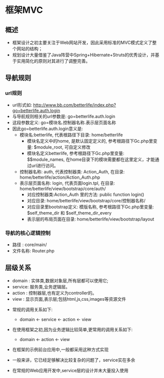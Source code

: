 # 框架MVC

## 概述

- 框架设计之初主要关注于Web网站开发，因此采用标准的MVC模式定义了整个网站的结构；
- 规划设计大量借鉴了Java阵营中Spring+Hibernate+Struts的优秀设计，并基于实用简化的原则对其进行了调整完善。

## 导航规则

### url规则

* url形式如: http://www.bb.com/betterlife/index.php?go=betterlife.auth.login
* 与导航规则相关的url参数是: go=betterlife.auth.login
* 这段参数定义: go=模块名.控制器名称.表示层页面名称
* 因此go=betterlife.auth.login意义是:
  - 模块名:betterlife, 代表根路径下目录: home/betterlife
    - 模块名定义中的home, 是默认固定定义的, 参考根路径下Gc.php里变量: $module_root, 可自定义修改
    - 模块名定义betterlife, 参考根路径下Gc.php里变量: $$module_names, 在home目录下的模块需要都在这里定义，才能通过url进行访问。
  - 控制器名称: auth, 代表控制器类: Action_Auth, 在目录: home/betterlife/action/Action_Auth.php
  - 表示层页面名称: login, 代表页面login.tpl, 在目录: home/betterlife/view/bootstrap/core/auth/
    - 对应控制器类:Action_Auth 里的方法: public function login()
    - 对应目录: home/betterlife/view/bootstrap/core/控制器名称/
    - 对应目录里bootstrap定义: 模版名称, 参考根路径下Gc.php里变量: $self_theme_dir 和 $self_theme_dir_every
    - 表示层的布局页面在目录:  home/betterlife/view/bootstrap/layout

### 导航的核心逻辑控制

* 路径   : core/main/
* 文件名称: Router.php

## 层级关系

* domain : 实体类,数据对象层,所有层都可以使用它;
* service: 服务类,业务逻辑层。
* action : 控制器层,也有定义为controller的。
* view   : 显示页面,表示层;包括html,js,css,images等资源文件

- 常规的调用关系如下:
  - domain <- service <- action <- view

- 在使用框架之初,因为业务逻辑比较简单,更常用的调用关系如下:
  - domain <- action <- view

- 在框架的示例前台应用中,一般都采用这种方式实现
- 一般来讲，它已经足够解决比较复杂的问题了，service实在多余
- 在常规的Web应用开发中,service层的设计并未大量投入使用
